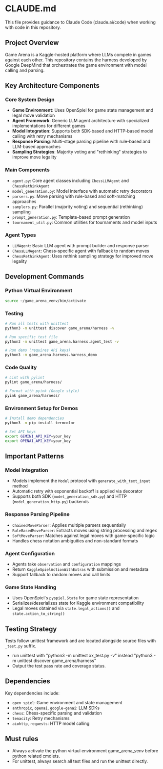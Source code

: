 # CLAUDE.md

This file provides guidance to Claude Code (claude.ai/code) when working with code in this repository.

## Project Overview

Game Arena is a Kaggle-hosted platform where LLMs compete in games against each other. This repository contains the harness developed by Google DeepMind that orchestrates the game environment with model calling and parsing.

## Key Architecture Components

### Core System Design
- **Game Environment**: Uses OpenSpiel for game state management and legal move validation
- **Agent Framework**: Generic LLM agent architecture with specialized implementations for different games
- **Model Integration**: Supports both SDK-based and HTTP-based model calling with retry mechanisms
- **Response Parsing**: Multi-stage parsing pipeline with rule-based and LLM-based approaches
- **Sampling Strategies**: Majority voting and "rethinking" strategies to improve move legality

### Main Components
- `agent.py`: Core agent classes including `ChessLLMAgent` and `ChessRethinkAgent`
- `model_generation.py`: Model interface with automatic retry decorators
- `parsers.py`: Move parsing with rule-based and soft-matching approaches
- `samplers.py`: Parallel (majority voting) and sequential (rethinking) sampling
- `prompt_generation.py`: Template-based prompt generation
- `tournament_util.py`: Common utilities for tournaments and model inputs

### Agent Types
- `LLMAgent`: Basic LLM agent with prompt builder and response parser
- `ChessLLMAgent`: Chess-specific agent with fallback to random moves
- `ChessRethinkAgent`: Uses rethink sampling strategy for improved move legality

## Development Commands

### Python Virtual Environment
```bash
source ~/game_arena_venv/bin/activate
```

### Testing
```bash
# Run all tests with unittest
python3 -m unittest discover game_arena/harness -v

# Run specific test file
python3 -m unittest game_arena.harness.agent_test -v

# Run demo (requires API keys)
python3 -m game_arena.harness.harness_demo
```

### Code Quality
```bash
# Lint with pylint
pylint game_arena/harness/

# Format with pyink (Google style)
pyink game_arena/harness/
```

### Environment Setup for Demos
```bash
# Install demo dependencies
python3 -m pip install termcolor

# Set API keys
export GEMINI_API_KEY=your_key
export OPENAI_API_KEY=your_key
```

## Important Patterns

### Model Integration
- Models implement the `Model` protocol with `generate_with_text_input` method
- Automatic retry with exponential backoff is applied via decorator
- Supports both SDK (`model_generation_sdk.py`) and HTTP (`model_generation_http.py`) backends

### Response Parsing Pipeline
- `ChainedMoveParser`: Applies multiple parsers sequentially
- `RuleBasedMoveParser`: Extracts moves using string processing and regex
- `SoftMoveParser`: Matches against legal moves with game-specific logic
- Handles chess notation ambiguities and non-standard formats

### Agent Configuration
- Agents take `observation` and `configuration` mappings
- Return `KaggleSpielActionWithExtras` with submission and metadata
- Support fallback to random moves and call limits

### Game State Handling
- Uses OpenSpiel's `pyspiel.State` for game state representation
- Serializes/deserializes state for Kaggle environment compatibility
- Legal moves obtained via `state.legal_actions()` and `state.action_to_string()`

## Testing Strategy

Tests follow unittest framework and are located alongside source files with `_test.py` suffix.
- run unittest with "python3 -m unittest xx_test.py -v" instead "python3 -m unittest discover game_arena/harness"
- Output the test pass rate and coverage status.

## Dependencies

Key dependencies include:
- `open_spiel`: Game environment and state management
- `anthropic`, `openai`, `google-genai`: LLM SDKs
- `chess`: Chess-specific parsing and validation
- `tenacity`: Retry mechanisms
- `aiohttp`, `requests`: HTTP model calling

## Must rules
- Always activate the python virtaul environment game_arena_venv before python related cmdlets.
- For unittest, always search all test files and run the unittest directly.